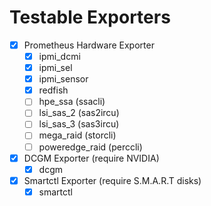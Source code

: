 # Testable Exporters

- [x] Prometheus Hardware Exporter
  - [x] ipmi_dcmi
  - [x] ipmi_sel
  - [x] ipmi_sensor
  - [x] redfish
  - [ ] hpe_ssa (ssacli)
  - [ ] lsi_sas_2 (sas2ircu)
  - [ ] lsi_sas_3 (sas3ircu)
  - [ ] mega_raid (storcli)
  - [ ] poweredge_raid (perccli)
- [x] DCGM Exporter (require NVIDIA)
  - [x] dcgm
- [x] Smartctl Exporter (require S.M.A.R.T disks)
  - [x] smartctl
